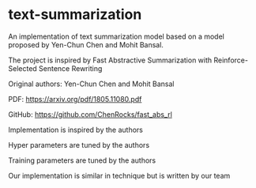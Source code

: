 # text-summarization
An implementation of text summarization model based on a model proposed by Yen-Chun Chen and Mohit Bansal. 

The project is inspired by Fast Abstractive Summarization with Reinforce-Selected Sentence Rewriting

Original authors: Yen-Chun Chen and Mohit Bansal

PDF: https://arxiv.org/pdf/1805.11080.pdf

GitHub: https://github.com/ChenRocks/fast_abs_rl


Implementation is inspired by the authors

Hyper parameters are tuned by the authors

Training parameters are tuned by the authors

Our implementation is similar in technique but is written by our team
